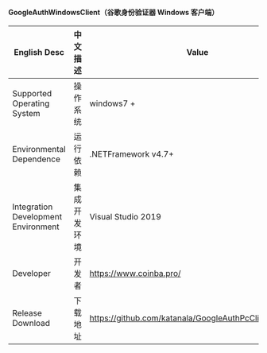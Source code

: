 #### GoogleAuthWindowsClient（谷歌身份验证器 Windows 客户端）

| English Desc | 中文描述 | Value |
| ------------ | ------------ | ------------ |
| Supported Operating System | 操作系统 | windows7 + |
| Environmental Dependence | 运行依赖 | .NETFramework v4.7+ |
| Integration Development Environment | 集成开发环境 | Visual Studio 2019 |
| Developer | 开发者 | https://www.coinba.pro/ |
| Release Download | 下载地址 | https://github.com/katanala/GoogleAuthPcClient/releases |
